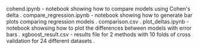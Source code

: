 
cohend.ipynb - notebook showing how to compare models using Cohen's delta . 
compare_regression.ipynb - notebook showing how to generate bar plots comparing regression models . 
comparison.csv . 
plot_deltas.ipynb - notebook showsing how to plot the differences between models with error bars . 
xgboost_result.csv - results file for 2 methods with 10 folds of cross validation for 24 different datasets .  
